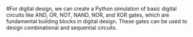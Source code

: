#For digital design, we can create a Python simulation of basic digital circuits like AND, OR, NOT, NAND, NOR, and XOR gates, which are fundamental building blocks in digital design. These gates can be used to design combinational and sequential circuits.
